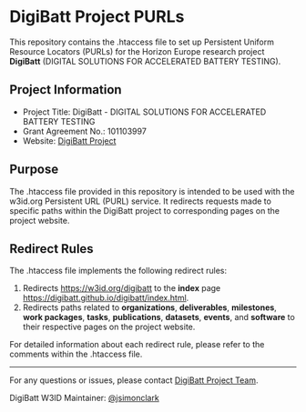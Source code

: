 # DigiBatt Project PURLs

This repository contains the .htaccess file to set up Persistent Uniform Resource Locators (PURLs) for the Horizon Europe research project **DigiBatt** (DIGITAL SOLUTIONS FOR ACCELERATED BATTERY TESTING).

## Project Information

- Project Title: DigiBatt - DIGITAL SOLUTIONS FOR ACCELERATED BATTERY TESTING
- Grant Agreement No.: 101103997
- Website: [DigiBatt Project](https://digibattproject.eu/)

## Purpose

The .htaccess file provided in this repository is intended to be used with the w3id.org Persistent URL (PURL) service. It redirects requests made to specific paths within the DigiBatt project to corresponding pages on the project website.

## Redirect Rules

The .htaccess file implements the following redirect rules:

1. Redirects <https://w3id.org/digibatt> to the **index** page <https://digibatt.github.io/digibatt/index.html>.
2. Redirects paths related to **organizations**, **deliverables**, **milestones**, **work packages**, **tasks**, **publications**, **datasets**, **events**, and **software** to their respective pages on the project website.

For detailed information about each redirect rule, please refer to the comments within the .htaccess file.

---

For any questions or issues, please contact [DigiBatt Project Team](mailto:francesca.watson@sintef.no).

DigiBatt W3ID Maintainer: [@jsimonclark](https://github.com/jsimonclark)
